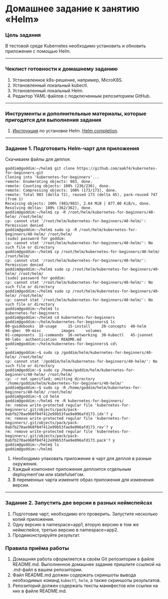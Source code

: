 # Домашнее задание к занятию «Helm»

### Цель задания

В тестовой среде Kubernetes необходимо установить и обновить приложения с помощью Helm.

------

### Чеклист готовности к домашнему заданию

1. Установленное k8s-решение, например, MicroK8S.
2. Установленный локальный kubectl.
3. Установленный локальный Helm.
4. Редактор YAML-файлов с подключенным репозиторием GitHub.

------

### Инструменты и дополнительные материалы, которые пригодятся для выполнения задания

1. [Инструкция](https://helm.sh/docs/intro/install/) по установке Helm. [Helm completion](https://helm.sh/docs/helm/helm_completion/).

------

### Задание 1. Подготовить Helm-чарт для приложения

Скачиваем файлы для деплоя.
```
goddim@goddim:~/helm$ git clone https://github.com/aak74/kubernetes-for-beginners.git
Cloning into 'kubernetes-for-beginners'...
remote: Enumerating objects: 983, done.
remote: Counting objects: 100% (236/236), done.
remote: Compressing objects: 100% (173/173), done.
remote: Total 983 (delta 72), reused 173 (delta 45), pack-reused 747 (from 1)
Receiving objects: 100% (983/983), 2.64 MiB | 877.00 KiB/s, done.
Resolving deltas: 100% (362/362), done.
goddim@goddim:~/helm$ cp -R /root/helm/kubernetes-for-beginners/40-helm/ /root/helm/
cp: cannot stat '/root/helm/kubernetes-for-beginners/40-helm/': Permission denied
goddim@goddim:~/helm$ sudo cp -R /root/helm/kubernetes-for-beginners/40-helm/ /root/helm/
[sudo] password for goddim: 
cp: cannot stat '/root/helm/kubernetes-for-beginners/40-helm/': No such file or directory
goddim@goddim:~/helm$ cp /root/helm/kubernetes-for-beginners/40-helm/ /root/helm/
cp: cannot stat '/root/helm/kubernetes-for-beginners/40-helm/': Permission denied
goddim@goddim:~/helm$ sudo cp /root/helm/kubernetes-for-beginners/40-helm/ /root/helm/
[sudo] password for goddim: 
cp: cannot stat '/root/helm/kubernetes-for-beginners/40-helm/': No such file or directory
goddim@goddim:~/helm$ sudo cp /root/helm/kubernetes-for-beginners/40-helm/ /root/helm/
cp: cannot stat '/root/helm/kubernetes-for-beginners/40-helm/': No such file or directory
goddim@goddim:~/helm$ ls
kubernetes-for-beginners
goddim@goddim:~/helm$ cd kubernetes-for-beginners
goddim@goddim:~/helm/kubernetes-for-beginners$ ls
00-guidebooks  10-usage     15-install     20-concepts  40-helm     46-qbec  99-misc         images     volumes
01-components  11-commands  16-networking  30-kubectl   45-jsonnet  98-labs  authentication  README.md
goddim@goddim:~/helm/kubernetes-for-beginners$ cd\
> 
goddim@goddim:~$ sudo cp /goddim/helm/kubernetes-for-beginners/40-helm/ /root/helm/
cp: cannot stat '/goddim/helm/kubernetes-for-beginners/40-helm/': No such file or directory
goddim@goddim:~$ sudo cp /home/goddim/helm/kubernetes-for-beginners/40-helm/ /root/helm/
cp: -r not specified; omitting directory '/home/goddim/helm/kubernetes-for-beginners/40-helm/'
goddim@goddim:~$ sudo cp -R /home/goddim/helm/kubernetes-for-beginners/40-helm/ /root/helm/
goddim@goddim:~$ cd helm
goddim@goddim:~/helm$ rm -R kubernetes-for-beginners/
rm: remove write-protected regular file 'kubernetes-for-beginners/.git/objects/pack/pack-0abfb270ae960f04f412e99b53fae9e096afd173.idx'? y
rm: remove write-protected regular file 'kubernetes-for-beginners/.git/objects/pack/pack-0abfb270ae960f04f412e99b53fae9e096afd173.rev'? y
rm: remove write-protected regular file 'kubernetes-for-beginners/.git/objects/pack/pack-0abfb270ae960f04f412e99b53fae9e096afd173.pack'? y
goddim@goddim:~/helm$ ls
goddim@goddim:~/helm$
```

1. Необходимо упаковать приложение в чарт для деплоя в разные окружения. 
2. Каждый компонент приложения деплоится отдельным deployment’ом или statefulset’ом.
3. В переменных чарта измените образ приложения для изменения версии.

------
### Задание 2. Запустить две версии в разных неймспейсах

1. Подготовив чарт, необходимо его проверить. Запуститe несколько копий приложения.
2. Одну версию в namespace=app1, вторую версию в том же неймспейсе, третью версию в namespace=app2.
3. Продемонстрируйте результат.

### Правила приёма работы

1. Домашняя работа оформляется в своём Git репозитории в файле README.md. Выполненное домашнее задание пришлите ссылкой на .md-файл в вашем репозитории.
2. Файл README.md должен содержать скриншоты вывода необходимых команд `kubectl`, `helm`, а также скриншоты результатов.
3. Репозиторий должен содержать тексты манифестов или ссылки на них в файле README.md.

